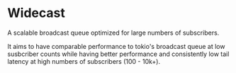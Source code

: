 # Widecast

A scalable broadcast queue optimized for large numbers of subscribers.

It aims to have comparable performance to tokio's broadcast queue at low
susbcriber counts while having better performance and consistently low tail
latency at high numbers of subscribers (100 - 10k+).


